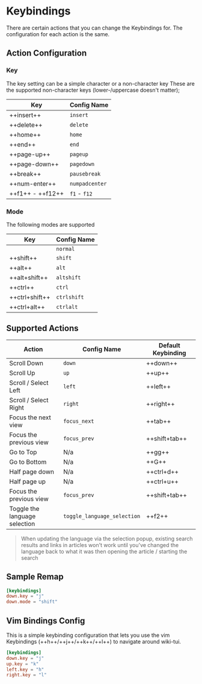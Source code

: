 # Keybindings

There are certain actions that you can change the Keybindings for. The configuration for each action is the same.

## Action Configuration

### Key

The key setting can be a simple character or a non-character key
These are the supported non-character keys (lower-/uppercase doesn't matter);

| Key              | Config Name    |
|------------------|----------------|
| ++insert++       | `insert`       |
| ++delete++       | `delete`       |
| ++home++         | `home`         |
| ++end++          | `end`          |
| ++page-up++      | `pageup`       |
| ++page-down++    | `pagedown`     |
| ++break++        | `pausebreak`   |
| ++num-enter++    | `numpadcenter` |
| ++f1++ - ++f12++ | `f1` - `f12`   |

### Mode

The following modes are supported

| Key            | Config Name |
|----------------|-------------|
 |                | `normal`    |
| ++shift++      | `shift`      |
| ++alt++        | `alt`       |
| ++alt+shift++  | `altshift`  |
| ++ctrl++       | `ctrl`      |
| ++ctrl+shift++ | `ctrlshift` |
| ++ctrl+alt++   | `ctrlalt`   |

## Supported Actions

| Action                  | Config Name  | Default Keybinding |
|-------------------------|--------------|--------------------|
| Scroll Down             | `down`       | ++down++           |
| Scroll Up               | `up`         | ++up++             |
| Scroll / Select Left    | `left`       | ++left++           |
| Scroll / Select Right   | `right`      | ++right++          |
| Focus the next view     | `focus_next` | ++tab++            |
| Focus the previous view | `focus_prev` | ++shift+tab++      |
| Go to Top               | N/a          | ++gg++             |
| Go to Bottom            | N/a          | ++G++              |
| Half page down          | N/a          | ++ctrl+d++         |
| Half page up            | N/a          | ++ctrl+u++         |
| Focus the previous view | `focus_prev` | ++shift+tab++      |
| Toggle the language selection | `toggle_language_selection` | ++f2++ |

> When updating the language via the selection popup, existing search results and links in articles
> won't work until you've changed the language back to what it was then opening the article /
> starting the search

## Sample Remap

```toml
[keybindings]
down.key = "j"
down.mode = "shift"
```

## Vim Bindings Config

This is a simple keybinding configuration that lets you use the vim Keybindings (++h++/++j++/++k++/++l++) to navigate around wiki-tui.

```toml
[keybindings]
down.key = "j"
up.key = "k"
left.key = "h"
right.key = "l"
```

[release-0.5.0]: https://github.com/Builditluc/wiki-tui/releases/tag/v0.5.0
[release-0.6.0]: https://github.com/Builditluc/wiki-tui/releases/tag/v0.6.0
